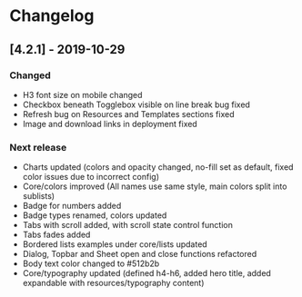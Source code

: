 # Changelog

## [4.2.1] - 2019-10-29

### Changed
 - H3 font size on mobile changed
 - Checkbox beneath Togglebox visible on line break bug fixed
 - Refresh bug on Resources and Templates sections fixed
 - Image and download links in deployment fixed

### Next release
 - Charts updated (colors and opacity changed, no-fill set as default, fixed color issues due to incorrect config)
 - Core/colors improved (All names use same style, main colors split into sublists)
 - Badge for numbers added
 - Badge types renamed, colors updated
 - Tabs with scroll added, with scroll state control function
 - Tabs fades added
 - Bordered lists examples under core/lists updated
 - Dialog, Topbar and Sheet open and close functions refactored
 - Body text color changed to #512b2b
 - Core/typography updated (defined h4-h6, added hero title, added expandable with resources/typography content)
